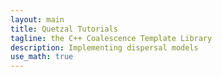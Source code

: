 ```yaml
---
layout: main
title: Quetzal Tutorials
tagline: the C++ Coalescence Template Library
description: Implementing dispersal models
use_math: true
---
```

